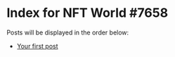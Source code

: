 # Index for NFT World #7658
Posts will be displayed in the order below:

- [Your first post](./001-first.md)

